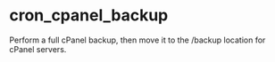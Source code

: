 # cron_cpanel_backup
Perform a full cPanel backup, then move it to the /backup location for cPanel servers.
